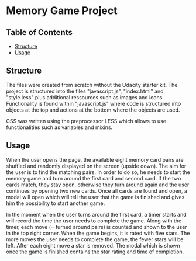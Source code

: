 # Memory Game Project

## Table of Contents

* [Structure](#structure)
* [Usage](#usage)

## Structure

The files were created from scratch without the Udacity starter kit. The project is structured into the files "javascript.js", "index.html" and "style.less" plus additional ressources such as images and icons. Functionality is found within "javascript.js" where code is structured into objects at the top and actions at the bottom where the objects are used.

CSS was written using the preprocessor LESS which allows to use functionalities such as  variables and mixins.

## Usage

When the user opens the page, the available eight memory card pairs are shuffled and randomly displayed on the screen (upside down). The aim for the user is to find the matching pairs. In order to do so, he needs to start the memory game and turn around the first card and second card. If the two cards match, they stay open, otherwise they turn around again and the user continues by opening two new cards. Once all cards are found and open, a modal will open which will tell the user that the game is finished and gives him the possibility to start another game.

In the moment when the user turns around the first card, a timer starts and will record the time the user needs to complete the game. Along with the timer, each move (= turned around pairs) is counted and shown to the user in the top right corner. When the game begins, it is rated with five stars. The more moves the user needs to complete the game, the fewer stars will be left. After each eight move a star is removed. The modal which is shown once the game is finished contains the star rating and time of completion.
